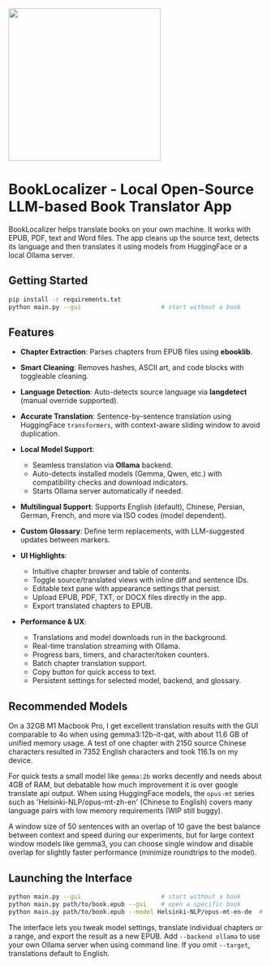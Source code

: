 <img src="https://github.com/user-attachments/assets/6782c41a-5732-4c7f-9d06-4b3dbd5a1c0d" width="300"> 

# BookLocalizer - Local Open-Source LLM-based Book Translator App

BookLocalizer helps translate books on your own machine. It works with EPUB, PDF, text and Word files. The app cleans up the source text, detects its language and then translates it using models from HuggingFace or a local Ollama server.

## Getting Started

```bash
pip install -r requirements.txt
python main.py --gui                      # start without a book
```

## Features

* **Chapter Extraction**: Parses chapters from EPUB files using **ebooklib**.
* **Smart Cleaning**: Removes hashes, ASCII art, and code blocks with toggleable cleaning.
* **Language Detection**: Auto-detects source language via **langdetect** (manual override supported).
* **Accurate Translation**: Sentence-by-sentence translation using HuggingFace `transformers`, with context-aware sliding window to avoid duplication.
* **Local Model Support**:

  * Seamless translation via **Ollama** backend.
  * Auto-detects installed models (Gemma, Qwen, etc.) with compatibility checks and download indicators.
  * Starts Ollama server automatically if needed.
* **Multilingual Support**: Supports English (default), Chinese, Persian, German, French, and more via ISO codes (model dependent).
* **Custom Glossary**: Define term replacements, with LLM-suggested updates between markers.
* **UI Highlights**:

  * Intuitive chapter browser and table of contents.
  * Toggle source/translated views with inline diff and sentence IDs.
  * Editable text pane with appearance settings that persist.
  * Upload EPUB, PDF, TXT, or DOCX files directly in the app.
  * Export translated chapters to EPUB.
* **Performance & UX**:

  * Translations and model downloads run in the background.
  * Real-time translation streaming with Ollama.
  * Progress bars, timers, and character/token counters.
  * Batch chapter translation support.
  * Copy button for quick access to text.
  * Persistent settings for selected model, backend, and glossary.

## Recommended Models

On a 32GB M1 Macbook Pro, I get excellent translation results with the GUI comparable to 4o when using gemma3:12b-it-qat, with about 11.6 GB of unified memory usage. A test of one chapter with 2150 source Chinese characters resulted in 7352 English characters and took 116.1s on my device. 

For quick tests a small model like `gemma:2b` works decently and needs about 4GB of RAM, but debatable how much improvement it is over google translate api output. When using HuggingFace models, the `opus-mt` series such as 'Helsinki-NLP/opus-mt-zh-en' (Chinese to English) covers many language pairs with low memory requirements (WIP still buggy).

A window size of 50 sentences with an overlap of 10 gave the best balance between context and speed during our experiments, but for large context window models like gemma3, you can choose single window and disable overlap for slightly faster performance (minimize roundtrips to the model).

## Launching the Interface

```bash
python main.py --gui                      # start without a book
python main.py path/to/book.epub --gui    # open a specific book
python main.py path/to/book.epub --model Helsinki-NLP/opus-mt-en-de  # translate via command line
```
The interface lets you tweak model settings, translate individual chapters or a range, and export the result as a new EPUB.
Add `--backend ollama` to use your own Ollama server when using command line. If you omit `--target`, translations default to English.
